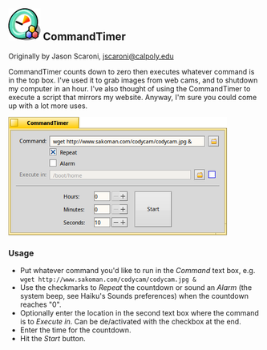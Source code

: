 ## ![CommandTimer icon](icon/app_icon.png "CommandTimer icon") CommandTimer
Originally by Jason Scaroni, jscaroni@calpoly.edu

CommandTimer counts down to zero then executes whatever command is in the top box.  I've used it to grab images from web cams, and to shutdown my computer in an hour.  I've also thought of using the CommandTimer to execute a script that mirrors my website.  Anyway, I'm sure you could come up with a lot more uses.

![CommandTimer screenshot](CommandTimer.png "CommandTimer")

### Usage

* Put whatever command you'd like to run in the *Command* text box, e.g. ```wget http://www.sakoman.com/codycam/codycam.jpg &```
* Use the checkmarks to *Repeat* the countdown or sound an *Alarm* (the system beep, see Haiku's Sounds preferences) when the countdown reaches "0".
* Optionally enter the location in the second text box where the command is to *Execute in*. Can be de/activated with the checkbox at the end.
* Enter the time for the countdown.
* Hit the *Start* button.